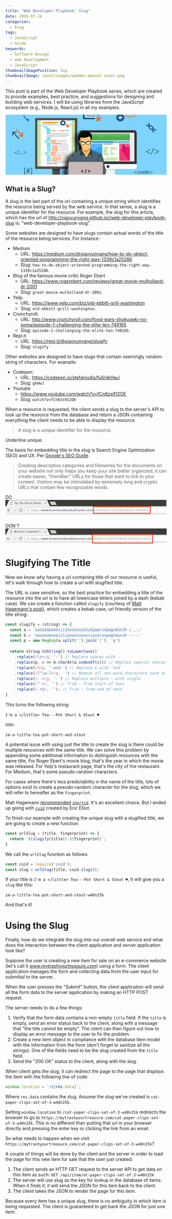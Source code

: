 ```yaml
---
title: "Web Developer Playbook: Slug"
date: 2018-07-14
categories:
  - blog
tags:
  - JavaScript
  - Guide
keywords:
  - Software Design
  - web development
  - JavaScript
thumbnailImagePosition: top
thumbnailImage: /post/images/webdev-manual-cover.png
---
```


This post is part of the Web Developer Playbook series, which are created to provide examples, best practice, and suggestions for designing and building web services. I will be using libraries from the JavaScript ecosystem (e.g., Node.js, React.js) in all my examples.

<!--more-->

![](/post/images/webdev-manual-cover.png)
## What is a Slug?

A slug is the last part of the url containing a unique string which identifies the resource being served by the web service. In that sense, a slug is a unique identifier for the resource. For example, the slug for this article, which has the url of http://xiaoyunyang.github.io//web-developer-playbook-slug is: "web-developer-playbook-slug".

Some websites are designed to have slugs contain actual words of the title of the resource being services. For instance:

* Medium
  * URL:  https://medium.com/@xiaoyunyang/how-to-do-object-oriented-programming-the-right-way-1339c1a25286
  * Slug: `how-to-do-object-oriented-programming-the-right-way-1339c1a25286`.
* Blog of the famous movie critic Roger Ebert
  * URL: https://www.rogerebert.com/reviews/great-movie-mulholland-dr-2001
  * Slug: `great-movie-mulholland-dr-2001`.
* Yelp:
  * URL: https://www.yelp.com/biz/old-ebbitt-grill-washington
  * Slug: `old-ebbitt-grill-washington`.
* Crunchyroll:
  * URL: http://www.crunchyroll.com/food-wars-shokugeki-no-soma/episode-1-challenging-the-elite-ten-749165
  * Slug: `episode-1-challenging-the-elite-ten-749165`.
* Repl.it
  * URL: https://repl.it/@xiaoyunyang/slugify
  * Slug: `slugify`

Other websites are designed to have slugs that contain seemingly random string of characters. For example:

* Codepen:
  * URL: https://codepen.io/stefanjudis/full/gkHwJ
  * Slug: `gkHwJ`
* Youtube
  * https://www.youtube.com/watch?v=fCn8zs912OE
  * Slug: `watch?v=fCn8zs912OE`

When a resource is requested, the client sends a slug to the server's API to look up the resource from the database and return a JSON containing everything the client needs to be able to display the resource.

> A slug is a unique identifier for the resource.

Underline unique.

The basis for embedding title in the slug is Search Engine Optimization (SEO) and UX. Per [Google's SEO Guide](https://support.google.com/webmasters/answer/7451184?hl=en).

> Creating descriptive categories and filenames for the documents on your website not only helps you keep your site better organized, it can create easier, "friendlier" URLs for those that want to link to your content. Visitors may be intimidated by extremely long and cryptic URLs that contain few recognizable words.

DO
![](/post/images/webdev-manual-url-good.png)

DON'T
![](/post/images/webdev-manual-url-bad.png)

# Slugifying The Title

Now we know why having a url containing title of our resource is useful, let's walk through how to create a url with slugified title.

The URL is case sensitive, so the best practice for embedding a title of the resource into the url is to have all lowercase letters joined by a dash (kebab case). We can create a function called `slugify` (courtesy of [Matt Hagemann's post](https://medium.com/gatemill/the-ultimate-way-to-slugify-a-url-string-in-javascript-b8e4a0d849e1)), which creates a kebab case, url friendly version of the title string:

```javascript
const slugify = (string) => {
  const a = 'àáäâãåèéëêìíïîòóöôùúüûñçßÿœæŕśńṕẃǵǹḿǘẍźḧ·/_,:;'
  const b = 'aaaaaaeeeeiiiioooouuuuncsyoarsnpwgnmuxzh------'
  const p = new RegExp(a.split('').join('|'), 'g')

  return string.toString().toLowerCase()
    .replace(/\s+/g, '-') // Replace spaces with -
    .replace(p, c => b.charAt(a.indexOf(c))) // Replace special characters in a with b
    .replace(/&/g, '-and-') // Replace & with ‘and’
    .replace(/[^\w-]+/g, '') // Remove all non-word characters such as spaces or tabs
    .replace(/--+/g, '-') // Replace multiple — with single -
    .replace(/^-+/, '') // Trim — from start of text
    .replace(/-+$/, ''); // Trim — from end of text
}
```

This turns the following string:

`I'm a </little> Tea---Pot Short & Stout ♥`

into:

`im-a-little-tea-pot-short-and-stout`


A potential issue with using just the title to create the slug is there could be multiple resources with the same title. We can solve this problem by appending some additional information to distinguish resources with the same title, For Roger Ebert's movie blog, that's the year in which the movie was released. For Yelp's restaurant page, that's the city of the restaurant. For Medium, that's some pseudo-random characters.

For cases where there's less predictability in the name of the title, lots of options exist to create a pseudo-random character for the slug, which we will refer to hereafter as the `fingerprint`.

Matt Hagemann [recommended](https://medium.com/@matthagemann/very-welcome-and-great-question-6945bebfe233) [`shortid`](https://github.com/dylang/shortid). It's an excellent choice. But I ended up going with [`cuid`](https://github.com/ericelliott/cuid) created by Eric Elliot.

To finish our example with creating the unique slug with a slugified title, we are going to create a new function:

```javascript
const urlSlug = (title, fingerprint) => {
  return `${slugify(title)}-${fingerprint}`;
}
```

We call the `urlSlug` function as follows:

```javascript
const cuid = require('cuid');
const slug = urlSlug(title, cuid.slug());
```

If your title is `I'm a </little> Tea---Pot Short & Stout ♥`, It will give you a `slug` like this:

`im-a-little-tea-pot-short-and-stout-w40n25k`

And that's it!

# Using the Slug

Finally, how do we integrate the slug into our overall web service and what does the interaction between the client application and server application look like?

Suppose the user is creating a new item for sale on an e-commerce website (let's call it *www.mytrashyourtreasure.com*) using a form. The client application manages the form and collecting data from the user input for submittal to the server.

When the user presses the "Submit" button, the client application will send all the form data to the server application by making an HTTP POST request.

The server needs to do a few things:

1. Verify that the form data contains a non-empty `title` field. If the `title` is empty, send an error status back to the client, along with a message that "the title cannot be empty”. The client can then figure out how to display an error message to the user to fix the problem.
2. Create a new item object in compliance with the database Item model with the information from the form (don't forget to sanitize all the strings). One of the fields need to be the slug created from the `title` field.
3. Send the "200 OK" status to the client, along with the slug.

When client gets the slug, it can redirect the page to the page that displays the item with the following line of code:

```javascript
window.location = `/${res.data}`;
```

Where `res.data` contains the slug. Assume the slug we've created is `cat-paper-clips-set-of-3-w40n25k`.

Setting `window.location` to `/cat-paper-clips-set-of-3-w40n25k` redirects the browser to go to  `https://mytrashyourtreasure.com/cat-paper-clips-set-of-3-w40n25k`. This is no different than putting that url in your browser directly and pressing the enter key or clicking the link from an email.

So what needs to happen when we visit `https://mytrashyourtreasure.com/cat-paper-clips-set-of-3-w40n25k`?

A couple of things will be done by the client and the server in order to load the page for this new item for sale that the user just created:

1. The client sends an HTTP GET request to the server API to get data on this item as such: `GET /api/item/at-paper-clips-set-of-3-w40n25k`
2. The server will use slug as the key for lookup in the database of items. When it finds it, it will send the JSON for this item back to the client.
3. The client takes the JSON to render the page for this item.

Because every item has a unique slug, there is no ambiguity in which item is being requested. The client is guaranteed to get back the JSON for just one item.
